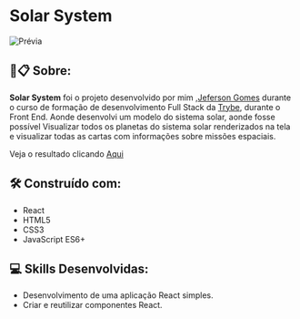 # Solar System

![Prévia](https://github.com/jefersongjr/solar-system/blob/main/public/screen-recording_4_.gif)

##  🚀📋 Sobre:

**Solar System** foi o projeto desenvolvido por mim ,[Jeferson Gomes](https://www.linkedin.com/in/jefersongjr/) 
durante o curso de formação de desenvolvimento Full Stack da [Trybe](https://www.betrybe.com/), durante o Front End.
Aonde desenvolvi um modelo do sistema solar, aonde fosse possível  Visualizar todos os planetas do sistema solar renderizados na tela
e visualizar todas as cartas com informações sobre missões espaciais.


 Veja o resultado clicando [Aqui](https://solar-system-ruby.vercel.app/)

## 🛠️ Construído com: 

* React
* HTML5
* CSS3
* JavaScript ES6+

## :computer: Skills Desenvolvidas:

* Desenvolvimento de uma aplicação React simples.
* Criar e reutilizar componentes React.
